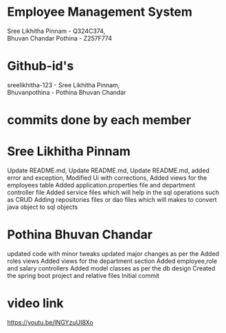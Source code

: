 # Employee Management System    
Sree Likhitha Pinnam - Q324C374,     
Bhuvan Chandar Pothina - Z257F774
# Github-id's
sreelikhitha-123 - Sree Likhitha Pinnam,      
Bhuvanpothina - Pothina Bhuvan Chandar
#  commits done by each member 
# Sree Likhitha Pinnam
Update README.md,
Update README.md,
Update README.md,
added error and exception,
Modified Ui with corrections,
Added views for the employees table
Added application.properties file and department controller file
Added service files which will help in the sql operations such as CRUD
Adding repositories files or dao files which will makes to convert java object to sql objects
# Pothina Bhuvan Chandar
updated code with minor tweaks
updated major changes as per the
Added roles views
Added views for the department section
Added employee,role and salary controllers
Added model classes as per the db design
Created the spring boot project and relative files
Initial commit
# video link
https://youtu.be/lNGYzuUI8Xo
